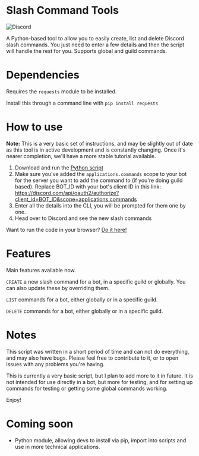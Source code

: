 # Slash Command Tools

![Discord](https://img.shields.io/discord/697477880938102925?style=for-the-badge)


A Python-based tool to allow you to easily create, list and delete Discord slash commands.
You just need to enter a few details and then the script will handle the rest for you.
Supports global and guild commands.


# Dependencies

Requires the `requests` module to be installed.

Install this through a command line with `pip install requests`

# How to use

**Note:** This is a very basic set of instructions, and may be slightly out of date as this tool is in active development and is constantly changing. Once it's nearer completion, we'll have a more stable tutorial available.

1) Download and run the [Python script](https://github.com/iSaluki/discord-slash-commands/blob/main/discord-slash-commands.py)
2) Make sure you've added the `applications.commands` scope to your bot for the server you want to add the command to (if you're doing guild based). Replace BOT_ID with your bot's client ID in this link: https://discord.com/api/oauth2/authorize?client_id=BOT_ID&scope=applications.commands
2) Enter all the details into the CLI, you will be prompted for them one by one.
3) Head over to Discord and see the new slash commands

Want to run the code in your browser? [Do it here!](https://repl.it/@saluki/discord-slash-commands)

# Features

Main features available now.

`CREATE` a new slash command for a bot, in a specific guild or globally. You can also update these by overriding them.

`LIST` commands for a bot, either globally or in a specific guild.

`DELETE` commands for a bot, either globally or in a specific guild.


# Notes

This script was written in a short period of time and can not do everything, and may also have bugs.
Please feel free to contribute to it, or to open issues with any problems you're having.

This is currently a very basic script, but I plan to add more to it in future. It is not intended for use directly in a bot, but more for testing, and for setting up commands for testing or getting some global commands working.


Enjoy!

# Coming soon

- Python module, allowing devs to install via pip, import into scripts and use in more technical applications.
